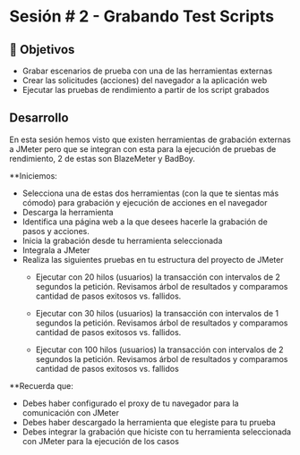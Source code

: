 # Sesión # 2 - Grabando Test Scripts

## :dart: Objetivos

* Grabar escenarios de prueba con una de las herramientas externas
* Crear las solicitudes (acciones) del navegador a la aplicación web
* Ejecutar las pruebas de rendimiento a partir de los script grabados

## Desarrollo

En esta sesión hemos visto que existen herramientas de grabación externas a JMeter pero que se integran con esta para la ejecución de pruebas de rendimiento, 2 de estas son BlazeMeter y BadBoy.

**Iniciemos:

* Selecciona una de estas dos herramientas (con la que te sientas más cómodo) para grabación y ejecución de acciones en el navegador
* Descarga la herramienta
* Identifica una página web a la que desees hacerle la grabación de pasos y acciones.
* Inicia la grabación desde tu herramienta seleccionada
* Integrala a JMeter
* Realiza las siguientes pruebas en tu estructura del proyecto de JMeter
    - Ejecutar con 20 hilos (usuarios) la transacción con intervalos de 2 segundos la petición.
        Revisamos árbol de resultados y comparamos cantidad de pasos exitosos vs. fallidos.

    - Ejecutar con 30 hilos (usuarios) la transacción con intervalos de 1 segundos la petición.
        Revisamos árbol de resultados y comparamos cantidad de pasos exitosos vs. fallidos.

    - Ejecutar con 100 hilos (usuarios) la transacción con intervalos de 2 segundos la petición.
        Revisamos árbol de resultados y comparamos cantidad de pasos exitosos vs. fallidos

**Recuerda que:

* Debes haber configurado el proxy de tu navegador para la comunicación con JMeter
* Debes haber descargado la herramienta que elegiste para tu prueba
* Debes integrar la grabación que hiciste con tu herramienta seleccionada con JMeter para la ejecución de los casos
